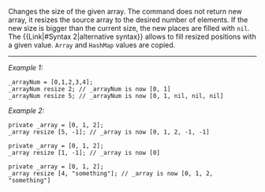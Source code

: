 Changes the size of the given array. The command does not return new array, it resizes the source array to the desired number of elements.
If the new size is bigger than the current size, the new places are filled with `nil`. The {{Link|#Syntax 2|alternative syntax}} allows to fill resized positions with a given value. `Array` and `HashMap` values are copied.


---
*Example 1:*
```sqf
_arrayNum = [0,1,2,3,4];
_arrayNum resize 2; // _arrayNum is now [0, 1]
_arrayNum resize 5; // _arrayNum is now [0, 1, nil, nil, nil]
```

*Example 2:*
```sqf
private _array = [0, 1, 2];
_array resize [5, -1]; // _array is now [0, 1, 2, -1, -1]

private _array = [0, 1, 2];
_array resize [1, -1]; // _array is now [0]

private _array = [0, 1, 2];
_array resize [4, "something"]; // _array is now [0, 1, 2, "something"]
```